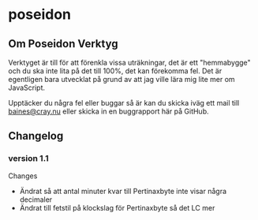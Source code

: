 # poseidon

## Om Poseidon Verktyg
Verktyget är till för att förenkla vissa uträkningar, det är ett "hemmabygge" och du ska inte lita på det till 100%, det kan förekomma fel.
Det är egentligen bara utvecklat på grund av att jag ville lära mig lite mer om JavaScript.

Upptäcker du några fel eller buggar så är kan du skicka iväg ett mail till baines@cray.nu eller skicka in en buggrapport här på GitHub.

## Changelog

### version 1.1
Changes
- Ändrat så att antal minuter kvar till Pertinaxbyte inte visar några decimaler
- Ändrat till fetstil på klockslag för Pertinaxbyte så det LC mer

